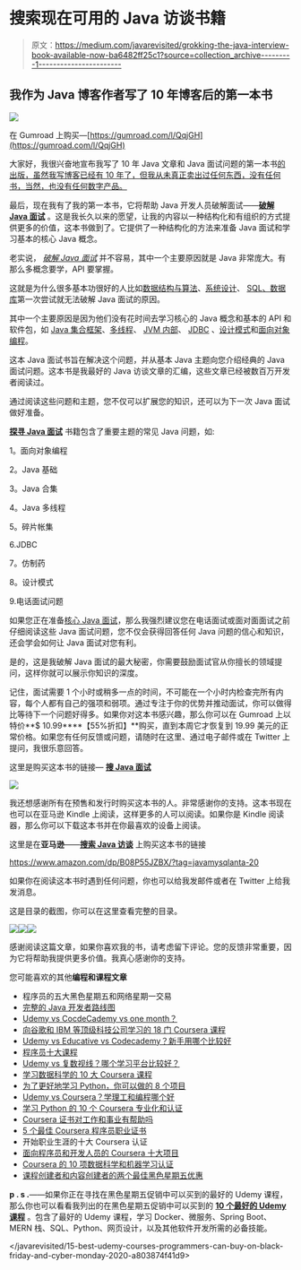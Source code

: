 # 搜索现在可用的 Java 访谈书籍

> 原文：<https://medium.com/javarevisited/grokking-the-java-interview-book-available-now-ba6482ff25c1?source=collection_archive---------1----------------------->

## 我作为 Java 博客作者写了 10 年博客后的第一本书

[![](img/a32815a3f1dd96d9003240e4995522ef.png)](https://gumroad.com/l/QqjGH)

在 Gumroad 上购买—[https://gumroad.com/l/QqjGH](https://gumroad.com/l/QqjGH)

大家好，我很兴奋地宣布我写了 10 年 Java 文章和 Java 面试问题的第一本书[的出版，虽然我写博客已经有 10 年了，但我从未真正卖出过任何东西，没有任何书，当然，也没有任何数字产品。](https://javarevisited.blogspot.com/2020/11/grokking-java-interview-my-first-book.html#axzz6f3SHu1sN)

最后，现在我有了我的第一本书，它将帮助 Java 开发人员破解面试——[**破解 Java 面试**](https://gumroad.com/l/QqjGH) 。这是我长久以来的愿望，让我的内容以一种结构化和有组织的方式提供更多的价值，这本书做到了。它提供了一种结构化的方法来准备 Java 面试和学习基本的核心 Java 概念。

老实说， [*破解 Java 面试*](https://javarevisited.blogspot.com/2017/01/how-to-prepare-for-java-interviews.html) 并不容易，其中一个主要原因就是 Java 非常庞大。有那么多概念要学，API 要掌握。

这就是为什么很多基本功很好的人比如[数据结构与算法](/hackernoon/50-data-structure-and-algorithms-interview-questions-for-programmers-b4b1ac61f5b0)、[系统设计](/javarevisited/25-software-design-interview-questions-to-crack-any-programming-and-technical-interviews-4b8237942db0)、 [SQL、数据库](/hackernoon/top-5-sql-and-database-courses-to-learn-online-48424533ac61)第一次尝试就无法破解 Java 面试的原因。

其中一个主要原因是因为他们没有花时间去学习核心的 Java 概念和基本的 API 和软件包，如 [Java 集合框架](/javarevisited/7-best-java-collections-and-stream-api-courses-for-beginners-in-2020-3ad18d52c38)、[多线程](/javarevisited/8-best-multithreading-and-concurrency-courses-for-experienced-java-developers-8acfd3b25094)、 [JVM 内部](https://javarevisited.blogspot.com/2019/04/top-5-courses-to-learn-jvm-internals.html)、 [JDBC](/javarevisited/top-5-courses-to-learn-jdbc-and-database-connectivity-for-java-developers-free-and-best-of-lot-7945156fcc3?source=---------9------------------) 、[设计模式](/javarevisited/7-best-online-courses-to-learn-object-oriented-design-pattern-in-java-749b6399af59)和[面向对象编程](/javarevisited/my-favorite-courses-to-learn-object-oriented-programming-and-design-in-2019-197bab351733?source=---------103------------------)。

这本 Java 面试书旨在解决这个问题，并从基本 Java 主题向您介绍经典的 Java 面试问题。这本书是我最好的 Java 访谈文章的汇编，这些文章已经被数百万开发者阅读过。

通过阅读这些问题和主题，您不仅可以扩展您的知识，还可以为下一次 Java 面试做好准备。

[**探寻 Java 面试**](https://www.amazon.com/dp/B08P55JZBX/?tag=javamysqlanta-20) 书籍包含了重要主题的常见 Java 问题，如:

1。面向对象编程

2。Java 基础

3。Java 合集

4。Java 多线程

5。碎片帐集

6.JDBC

7。仿制药

8。设计模式

9.电话面试问题

如果您正在准备[核心 Java 面试](https://javarevisited.blogspot.com/2015/10/133-java-interview-questions-answers-from-last-5-years.html)，那么我强烈建议您在电话面试或面对面面试之前仔细阅读这些 Java 面试问题，您不仅会获得回答任何 Java 问题的信心和知识，还会学会如何让 Java 面试对您有利。

是的，这是我破解 Java 面试的最大秘密，你需要鼓励面试官从你擅长的领域提问，这样你就可以展示你知识的深度。

记住，面试需要 1 个小时或稍多一点的时间，不可能在一个小时内检查完所有内容，每个人都有自己的强项和弱项。通过专注于你的优势并推动面试，你可以做得比等待下一个问题好得多。如果你对这本书感兴趣，那么你可以在 Gumroad 上以特价**$ 10.99****【55%折扣】**购买，直到本周它才恢复到 19.99 美元的正常价格。如果您有任何反馈或问题，请随时在这里、通过电子邮件或在 Twitter 上提问，我很乐意回答。

这里是购买这本书的链接— [**搜 Java 面试**](https://gumroad.com/l/QqjGH)

[![](img/94251edcd39ed18da58ea37847c487cc.png)](https://gumroad.com/l/QqjGH)

我还想感谢所有在预售和发行时购买这本书的人。非常感谢你的支持。这本书现在也可以在亚马逊 Kindle 上阅读，这样更多的人可以阅读。如果你是 Kindle 阅读器，那么你可以下载这本书并在你最喜欢的设备上阅读。

这里是在**亚马逊**——[**搜索 Java 访谈**](https://www.amazon.com/dp/B08P55JZBX/?tag=javamysqlanta-20) 上购买这本书的链接

<https://www.amazon.com/dp/B08P55JZBX/?tag=javamysqlanta-20>  

如果你在阅读这本书时遇到任何问题，你也可以给我发邮件或者在 Twitter 上给我发消息。

这是目录的截图，你可以在这里查看完整的目录。

[![](img/c1baa9b8b89c19e9a28c761f9af012e2.png)](https://gumroad.com/l/QqjGH)[![](img/75baca32ab60ef2454b018d60d54e709.png)](https://gumroad.com/l/QqjGH)[![](img/d71dd3d2db782a5785b51830773c442d.png)](https://gumroad.com/l/QqjGH)

感谢阅读这篇文章，如果你喜欢我的书，请考虑留下评论。您的反馈非常重要，因为它将帮助我提供更多价值。我真心感谢你的支持。

您可能喜欢的其他**编程和课程文章**

*   程序员的五大黑色星期五和网络星期一交易
*   [完整的 Java 开发者路线图](https://javarevisited.blogspot.com/2019/10/the-java-developer-roadmap.html#axzz6N3akNoox)
*   [Udemy vs CocdeCademy vs one month？](https://javarevisited.blogspot.com/2019/09/codecademy-vs-udemy-vs-onemonth-which-is-better-for-learning-code.html#axzz6VYKcmyZz)
*   [向谷歌和 IBM 等顶级科技公司学习的 18 门 Coursera 课程](/javarevisited/18-coursera-courses-you-can-join-in-2020-to-learn-from-the-worlds-top-tech-companies-google-74af46967d1e?source=collection_home---4------0-----------------------)
*   [Udemy vs Educative vs Codecademy？新手用哪个比较好](/javarevisited/codecademy-or-pluralsight-which-is-a-better-platform-to-learn-coding-skills-59251a080642)
*   [程序员十大课程](https://javarevisited.blogspot.com/2020/08/top-10-coursera-courses-specilizations-and-certifications.html)
*   [Udemy vs 复数视线？哪个学习平台比较好？](https://javarevisited.blogspot.com/2019/10/udemy-vs-pluralsight-review-which-is-better-to-learn-code.html)
*   [学习数据科学的 10 大 Coursera 课程](https://javarevisited.blogspot.com/2020/08/top-10-coursera-certifications-to-learn-Data-Science-Visualization-and-Data-Analysis.html)
*   [为了更好地学习 Python，你可以做的 8 个项目](/javarevisited/8-projects-you-can-buil-to-learn-python-in-2020-251dd5350d56)
*   [Udemy vs Coursera？学理工和编程哪个好](https://javarevisited.blogspot.com/2020/01/coursera-vs-udemy-which-is-better-for-programming-tech.html)
*   [学习 Python 的 10 个 Coursera 专业化和认证](https://javarevisited.blogspot.com/2020/02/10-best-coursera-courses--for-python.html)
*   [Coursera 证书对工作和事业有帮助吗](https://javarevisited.blogspot.com/2020/02/does-udemy-coursera-edx-educative-or.html)
*   [5 个最佳 Coursera 程序员职业证书](https://javarevisited.blogspot.com/2019/10/top-5-coursera-professional-certificates-for-programmers-IT-professionals.html)
*   开始职业生涯的十大 Coursera 认证
*   [面向程序员和开发人员的 Coursera 十大项目](https://javarevisited.blogspot.com/2020/08/top-10-coursera-projects-to-learn-essential-programming-skills.html)
*   [Coursera 的 10 项数据科学和机器学习认证](/javarevisited/top-10-machine-learning-and-data-science-certifications-and-training-courses-for-beginners-and-a6308497b764)
*   [课程创建者和内容创建者的两个最佳黑色星期五优惠](https://javarevisited.blogspot.com/2020/11/2-best-black-friday-deals-for-educators.html#axzz6f3SHu1sN)

**p . s .**——如果你正在寻找在黑色星期五促销中可以买到的最好的 Udemy 课程，那么你也可以看看我列出的在黑色星期五促销中可以买到的 [**10 个最好的 Udemy 课程**](https://javarevisited.blogspot.com/2020/11/top-10-udemy-courses-you-can-buy-in.html#axzz6enw6Ycw1) 。包含了最好的 Udemy 课程，学习 Docker、微服务、Spring Boot、MERN 栈、SQL、Python、网页设计，以及其他软件开发所需的必备技能。

</javarevisited/15-best-udemy-courses-programmers-can-buy-on-black-friday-and-cyber-monday-2020-a803874f41d9> 